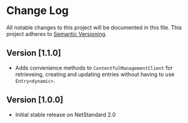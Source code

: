# Change Log
All notable changes to this project will be documented in this file.
This project adheres to [Semantic Versioning](http://semver.org/).

## Version [1.1.0]
- Adds convenience methods to `ContentfulManagementClient` for retrieveing, creating and updating entries without having to use `Entry<dynamic>`.

## Version [1.0.0]
- Initial stable release on NetStandard 2.0